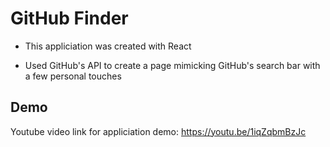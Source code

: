 # GitHub Finder

- This appliciation was created with React

- Used GitHub's API to create a page mimicking GitHub's search bar with a few personal touches

## Demo
Youtube video link for appliciation demo: https://youtu.be/1iqZqbmBzJc
